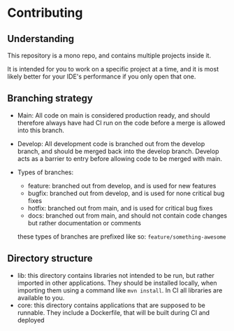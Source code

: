 # Contributing

## Understanding

This repository is a mono repo, and contains multiple projects inside it.

It is intended for you to work on a specific project at a time, and it is most likely better for your IDE's performance if you only open that one.

## Branching strategy

- Main: All code on main is considered production ready, and should therefore always have had CI run on the code before a merge is allowed into this branch.
- Develop: All development code is branched out from the develop branch, and should be merged back into the develop branch. Develop acts as a barrier to entry before allowing code to be merged with main.

- Types of branches:

  - feature: branched out from develop, and is used for new features
  - bugfix: branched out from develop, and is used for none critical bug fixes
  - hotfix: branched out from main, and is used for critical bug fixes
  - docs: branched out from main, and should not contain code changes but rather documentation or comments

  these types of branches are prefixed like so: `feature/something-awesome`

## Directory structure

- lib: this directory contains libraries not intended to be run, but rather imported in other applications. They should be installed locally, when importing them using a command like `mvn install`. In CI all libraries are available to you.
- core: this directory contains applications that are supposed to be runnable. They include a Dockerfile, that will be built during CI and deployed
